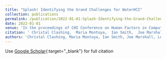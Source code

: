 ```yaml
---
title: "Splash! Identifying the Grand Challenges for WaterHCI"
collection: publications
permalink: /publication/2022-01-01-Splash-Identifying-the-Grand-Challenges-for-WaterHCI
date: 2022-01-01
venue: 'In the proceedings of CHI Conference on Human Factors in Computing Systems Extended Abstracts'
citation: ' Christal Clashing,  Maria Montoya,  Ian Smith,  Joe Marshall,  Leif Oppermann,  Paul Dietz,  Mark Blythe,  Scott Bateman,  Sarah Pell,  Swamy Ananthanarayan, &quot;Splash! Identifying the Grand Challenges for WaterHCI.&quot; In the proceedings of CHI Conference on Human Factors in Computing Systems Extended Abstracts, 2022.'
authors: 'Christal Clashing, Maria Montoya, Ian Smith, Joe Marshall, Leif Oppermann, Paul Dietz, Mark Blythe, Scott Bateman, Sarah Pell, Swamy Ananthanarayan'
---
```

Use [Google Scholar](https://scholar.google.com/scholar?q=Splash!+Identifying+the+Grand+Challenges+for+WaterHCI){:target="_blank"} for full citation